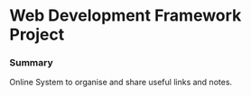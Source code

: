 # Web Development Framework Project #

### Summary ###

Online System to organise and share useful links and notes.
